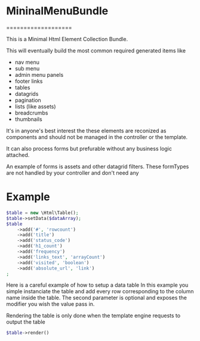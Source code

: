 # MininalMenuBundle
===================

This is a Minimal Html Element Collection Bundle.

This will eventually build the most common required generated items like 

- nav menu
- sub menu
- admin menu panels
- footer links
- tables
- datagrids
- pagination
- lists (like assets)
- breadcrumbs
- thumbnails

It's in anyone's best interest the these elements are reconized as components
and should not be managed in the controller or the template.

It can also process forms but prefurable without any business logic attached.

An example of forms is assets and other datagrid filters. 
These formTypes are not handled by your controller and don't need any

# Example

```php
$table = new \Html\Table();
$table->setData($dataArray);
$table
    ->add('#', 'rowcount')
    ->add('title')
    ->add('status_code')
    ->add('h1_count')
    ->add('frequency')
    ->add('links_text', 'arrayCount')
    ->add('visited', 'boolean')
    ->add('absolute_url', 'link')
;
```
Here is a careful example of how to setup a data table
In this example you simple instanciate the table and add every row corresponding to the column name inside the table.
The second parameter is optional and exposes the modifier you wish the value pass in.

Rendering the table is only done when the template engine requests to output the table

```php
$table->render()
```


